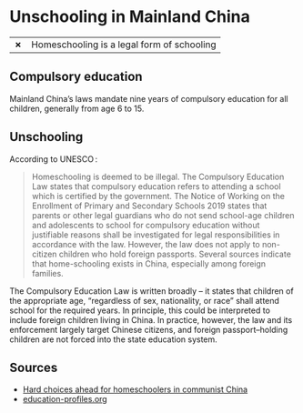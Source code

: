 # Unschooling in Mainland China

|       |                                            |
| ----- | ------------------------------------------ |
| **✗** | Homeschooling is a legal form of schooling |

## Compulsory education

Mainland China’s laws mandate nine years of compulsory education for all
children, generally from age 6 to 15.

## Unschooling

According to UNESCO :

> Homeschooling is deemed to be illegal. The Compulsory Education Law states that compulsory education refers to attending a school which is certified by the government. The Notice of Working on the Enrollment of Primary and Secondary Schools 2019 states that parents or other legal guardians who do not send school-age children and adolescents to school for compulsory education without justifiable reasons shall be investigated for legal responsibilities in accordance with the law. However, the law does not apply to non-citizen children who hold foreign passports. Several sources indicate that home-schooling exists in China, especially among foreign families.

The Compulsory Education Law is written broadly – it states that children of the appropriate age, “regardless of sex, nationality, or race” shall attend school for the required years.
In principle, this could be interpreted to include foreign children living in China.
In practice, however, the law and its enforcement largely target Chinese citizens, and foreign passport–holding children are not forced into the state education system.

## Sources

- [Hard choices ahead for homeschoolers in communist China](https://wng.org/roundups/hard-choices-ahead-for-homeschoolers-in-communist-china-1752252356)
- [education-profiles.org](https://education-profiles.org/eastern-and-south-eastern-asia/china/~non-state-actors-in-education)
